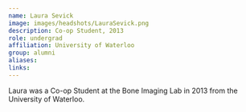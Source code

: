 ```yaml
---
name: Laura Sevick
image: images/headshots/LauraSevick.png
description: Co-op Student, 2013
role: undergrad
affiliation: University of Waterloo
group: alumni
aliases: 
links:
---
```


Laura was a Co-op Student at the Bone Imaging Lab in 2013 from the University of Waterloo.